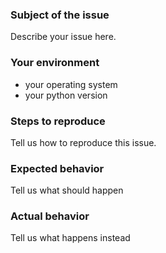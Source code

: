 ### Subject of the issue
Describe your issue here.

### Your environment
* your operating system
* your python version

### Steps to reproduce
Tell us how to reproduce this issue.

### Expected behavior
Tell us what should happen

### Actual behavior
Tell us what happens instead
